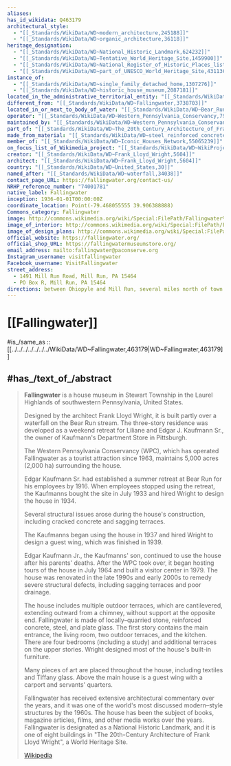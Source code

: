 ```yaml
---
aliases:
has_id_wikidata: Q463179
architectural_style:
  - "[[_Standards/WikiData/WD~modern_architecture,245188]]"
  - "[[_Standards/WikiData/WD~organic_architecture,36118]]"
heritage_designation:
  - "[[_Standards/WikiData/WD~National_Historic_Landmark,624232]]"
  - "[[_Standards/WikiData/WD~Tentative_World_Heritage_Site,1459900]]"
  - "[[_Standards/WikiData/WD~National_Register_of_Historic_Places_listed_place,19558910]]"
  - "[[_Standards/WikiData/WD~part_of_UNESCO_World_Heritage_Site,43113623]]"
instance_of:
  - "[[_Standards/WikiData/WD~single_family_detached_home,1307276]]"
  - "[[_Standards/WikiData/WD~historic_house_museum,2087181]]"
located_in_the_administrative_territorial_entity: "[[_Standards/WikiData/WD~Stewart_Township,1896250]]"
different_from: "[[_Standards/WikiData/WD~Fallingwater,3738703]]"
located_in_or_next_to_body_of_water: "[[_Standards/WikiData/WD~Bear_Run,4876568]]"
operator: "[[_Standards/WikiData/WD~Western_Pennsylvania_Conservancy,7988153]]"
maintained_by: "[[_Standards/WikiData/WD~Western_Pennsylvania_Conservancy,7988153]]"
part_of: "[[_Standards/WikiData/WD~The_20th_Century_Architecture_of_Frank_Lloyd_Wright,10498496]]"
made_from_material: "[[_Standards/WikiData/WD~steel_reinforced_concrete,11649809]]"
member_of: "[[_Standards/WikiData/WD~Iconic_Houses_Network,55065239]]"
on_focus_list_of_Wikimedia_project: "[[_Standards/WikiData/WD~WikiProject_Architourist_Guide,134412769]]"
creator: "[[_Standards/WikiData/WD~Frank_Lloyd_Wright,5604]]"
architect: "[[_Standards/WikiData/WD~Frank_Lloyd_Wright,5604]]"
country: "[[_Standards/WikiData/WD~United_States,30]]"
named_after: "[[_Standards/WikiData/WD~waterfall,34038]]"
contact_page_URL: https://fallingwater.org/contact-us/
NRHP_reference_number: "74001781"
native_label: Fallingwater
inception: 1936-01-01T00:00:00Z
coordinate_location: Point(-79.468055555 39.906388888)
Commons_category: Fallingwater
image: http://commons.wikimedia.org/wiki/Special:FilePath/Fallingwater%202007.jpg
image_of_interior: http://commons.wikimedia.org/wiki/Special:FilePath/Fallingwater%20sitting%20area.jpg
image_of_design_plans: http://commons.wikimedia.org/wiki/Special:FilePath/Fallingwaterfloorplan.jpg
official_website: https://fallingwater.org/
official_shop_URL: https://fallingwatermuseumstore.org/
email_address: mailto:fallingwater@paconserve.org
Instagram_username: visitfallingwater
Facebook_username: VisitFallingwater
street_address:
  - 1491 Mill Run Road, Mill Run, PA 15464
  - PO Box R, Mill Run, PA 15464
directions: between Ohiopyle and Mill Run, several miles north of town
---
```


# [[Fallingwater]]  

#is_/same_as :: [[../../../../../../../WikiData/WD~Fallingwater,463179|WD~Fallingwater,463179]] 

## #has_/text_of_/abstract 

> **Fallingwater** is a house museum in Stewart Township 
> in the Laurel Highlands of southwestern Pennsylvania, United States. 
> 
> Designed by the architect Frank Lloyd Wright, it is built partly over a waterfall on the Bear Run stream. 
> The three-story residence was developed as a weekend retreat for Liliane and Edgar J. Kaufmann Sr., 
> the owner of Kaufmann's Department Store in Pittsburgh. 
> 
> The Western Pennsylvania Conservancy (WPC), 
> which has operated Fallingwater as a tourist attraction since 1963, 
> maintains 5,000 acres (2,000 ha) surrounding the house. 
>
> Edgar Kaufmann Sr. had established a summer retreat at Bear Run for his employees by 1916. 
> When employees stopped using the retreat, the Kaufmanns bought the site in July 1933 
> and hired Wright to design the house in 1934. 
> 
> Several structural issues arose during the house's construction, 
> including cracked concrete and sagging terraces. 
> 
> The Kaufmanns began using the house in 1937 
> and hired Wright to design a guest wing, which was finished in 1939. 
> 
> Edgar Kaufmann Jr., the Kaufmanns' son, continued to use the house after his parents' deaths. 
> After the WPC took over, it began hosting tours of the house in July 1964 
> and built a visitor center in 1979. 
> The house was renovated in the late 1990s and early 2000s 
> to remedy severe structural defects, including sagging terraces and poor drainage.
>
> The house includes multiple outdoor terraces,  which are cantilevered, 
> extending outward from a chimney, without support at the opposite end. 
> Fallingwater is made of locally–quarried stone, reinforced concrete, steel, and plate glass. 
> The first story contains the main entrance, the living room, two outdoor terraces, and the kitchen. 
> There are four bedrooms (including a study) and additional terraces on the upper stories. 
> Wright designed most of the house's built-in furniture. 
> 
> Many pieces of art are placed throughout the house, including textiles and Tiffany glass. 
> Above the main house is a guest wing with a carport and servants' quarters.
>
> Fallingwater has received extensive architectural commentary over the years, 
> and it was one of the world's most discussed modern–style structures by the 1960s. 
> The house has been the subject of books, magazine articles, films, and other media works over the years. 
> Fallingwater is designated as a National Historic Landmark, 
> and it is one of eight buildings in "The 20th-Century Architecture of Frank Lloyd Wright", 
> a World Heritage Site.
>
> [Wikipedia](https://en.wikipedia.org/wiki/Fallingwater) 


